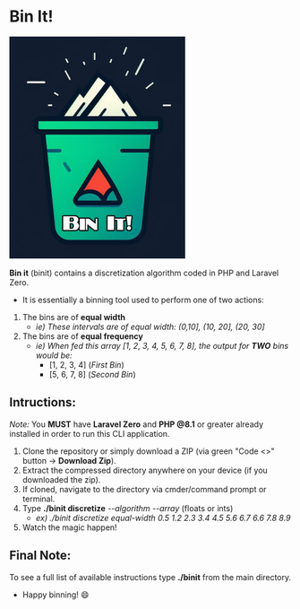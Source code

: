 # Bin It!
![images/classic_nes_controller](/binit-logo.png)

**Bin it** (binit) contains a discretization algorithm coded in PHP and Laravel Zero.
- It is essentially a binning tool used to perform one of two actions:

1) The bins are of **equal width**
    - *ie) These intervals are of equal width: (0,10], (10, 20], (20, 30]*
2) The bins are of **equal frequency**
    - *ie) When fed this array [1, 2, 3, 4, 5, 6, 7, 8], the output for **TWO** bins would be:*
        - [1, 2, 3, 4] (*First Bin*)
        - [5, 6, 7, 8] (*Second Bin*)

## Intructions:
*Note:* You **MUST** have **Laravel Zero** and **PHP @8.1** or greater already installed in order to run this CLI application.

1. Clone the repository or simply download a ZIP (via green "Code <>" button -> **Download Zip**).
2. Extract the compressed directory anywhere on your device (if you downloaded the zip).
3. If cloned, navigate to the directory via cmder/command prompt or terminal.
4. Type **./binit discretize** *--algorithm --array* (floats or ints)
    - *ex) ./binit discretize equal-width 0.5 1.2 2.3 3.4 4.5 5.6 6.7 6.6 7.8 8.9*
5. Watch the magic happen!

## Final Note:
To see a full list of available instructions type **./binit** from the main directory.
- Happy binning! 😄
